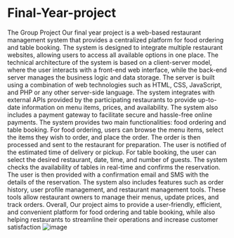 # Final-Year-project
The Group Project 
Our final year project is a web-based restaurant management system that provides a centralized platform for food ordering and table booking. The system is designed to integrate multiple restaurant websites, allowing users to access all available options in one place.
The technical architecture of the system is based on a client-server model, where the user interacts with a front-end web interface, while the back-end server manages the business logic and data storage. The server is built using a combination of web technologies such as HTML, CSS, JavaScript, and PHP or any other server-side language.
The system integrates with external APIs provided by the participating restaurants to provide up-to-date information on menu items, prices, and availability. The system also includes a payment gateway to facilitate secure and hassle-free online payments.
The system provides two main functionalities: food ordering and table booking. For food ordering, users can browse the menu items, select the items they wish to order, and place the order. The order is then processed and sent to the restaurant for preparation. The user is notified of the estimated time of delivery or pickup.
For table booking, the user can select the desired restaurant, date, time, and number of guests. The system checks the availability of tables in real-time and confirms the reservation. The user is then provided with a confirmation email and SMS with the details of the reservation.
The system also includes features such as order history, user profile management, and restaurant management tools. These tools allow restaurant owners to manage their menus, update prices, and track orders.
Overall, Our project aims to provide a user-friendly, efficient, and convenient platform for food ordering and table booking, while also helping restaurants to streamline their operations and increase customer satisfaction
![image](https://github.com/wallabhulearning/Final-Year-project/assets/81809987/437811e3-a5d8-4790-9399-b79e44c9e58d)
